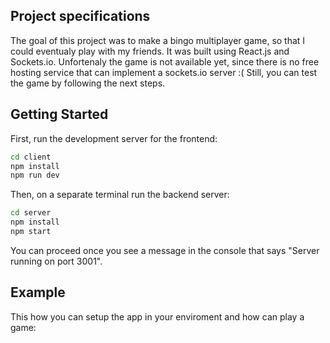 ## Project specifications

The goal of this project was to make a bingo multiplayer game, so that I could eventualy play with my friends. 
It was built using React.js and Sockets.io. Unfortenaly the game is not available yet, since there is no free hosting service that can implement a sockets.io server :(
Still, you can test the game by following the next steps.

## Getting Started

First, run the development server for the frontend:

```bash
cd client
npm install
npm run dev
```

Then, on a separate terminal run the backend server:
```bash
cd server
npm install
npm start
```

You can proceed once you see a message in the console that says "Server running on port 3001".

## Example

This how you can setup the app in your enviroment and how can play a game:
![]()
